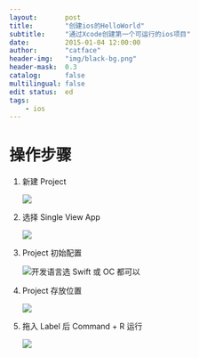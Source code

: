 ```yaml
---
layout:       post
title:        "创建ios的HelloWorld"
subtitle:     "通过Xcode创建第一个可运行的ios项目"
date:         2015-01-04 12:00:00
author:       "catface"
header-img:   "img/black-bg.png"
header-mask:  0.3
catalog:      false
multilingual: false
edit status:  ed
tags:
    - ios
---
```


# 操作步骤

1. 新建 Project

    ![](https://imgconvert.csdnimg.cn/aHR0cDovL3VwbG9hZC1pbWFnZXMuamlhbnNodS5pby91cGxvYWRfaW1hZ2VzLzk3NTM1NC0zOTlhMWYzMzJjY2NhZjU2LmpwZw)

2. 选择 Single View App

    ![](https://imgconvert.csdnimg.cn/aHR0cDovL3VwbG9hZC1pbWFnZXMuamlhbnNodS5pby91cGxvYWRfaW1hZ2VzLzk3NTM1NC1mMGRhMTc0YjNhNzQzZTY3LmpwZw)

3. Project 初始配置

    ![开发语言选 Swift 或 OC 都可以](https://imgconvert.csdnimg.cn/aHR0cDovL3VwbG9hZC1pbWFnZXMuamlhbnNodS5pby91cGxvYWRfaW1hZ2VzLzk3NTM1NC0zOTMzZGU4NjZjODhjZTY4LmpwZw)

4. Project 存放位置

    ![](https://imgconvert.csdnimg.cn/aHR0cDovL3VwbG9hZC1pbWFnZXMuamlhbnNodS5pby91cGxvYWRfaW1hZ2VzLzk3NTM1NC02ZmVhZTgzNWViNWU0OGIzLmpwZw)

5. 拖入 Label 后 Command + R 运行

    ![](https://imgconvert.csdnimg.cn/aHR0cDovL3VwbG9hZC1pbWFnZXMuamlhbnNodS5pby91cGxvYWRfaW1hZ2VzLzk3NTM1NC1hMjNjZjAwMTc4NDk2YzJhLmpwZw)